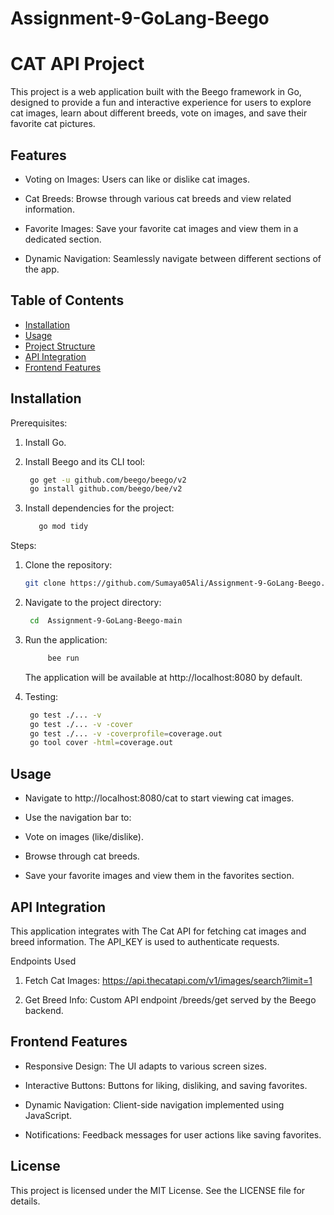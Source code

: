 # Assignment-9-GoLang-Beego
# CAT API Project

This project is a web application built with the Beego framework in Go, designed to provide a fun and interactive experience for users to explore cat images, learn about different breeds, vote on images, and save their favorite cat pictures.

## Features

- Voting on Images: Users can like or dislike cat images.

- Cat Breeds: Browse through various cat breeds and view related information.

- Favorite Images: Save your favorite cat images and view them in a dedicated section.

- Dynamic Navigation: Seamlessly navigate between different sections of the app.


## Table of Contents

- [Installation](#installation)
- [Usage](#usage)
- [Project Structure](#project-structure)
- [API Integration](#api-integration)
- [Frontend Features](#frontend-features)

## Installation

Prerequisites:

1. Install Go.

2. Install Beego and its CLI tool:

   ```bash
    go get -u github.com/beego/beego/v2
    go install github.com/beego/bee/v2
    ```
3. Install dependencies for the project:
   ```bash
      go mod tidy
    ```

Steps:
 
1. Clone the repository:
   ```bash
   git clone https://github.com/Sumaya05Ali/Assignment-9-GoLang-Beego.git
   ```
2. Navigate to the project directory:
   ```bash
    cd  Assignment-9-GoLang-Beego-main
   ```
3. Run the application:
   ```bash
        bee run
     ```
   The application will be available at http://localhost:8080 by default.

4. Testing:
   ```bash
    go test ./... -v
    go test ./... -v -cover
    go test ./... -v -coverprofile=coverage.out
    go tool cover -html=coverage.out
     ```

## Usage

- Navigate to http://localhost:8080/cat to start viewing cat images.

- Use the navigation bar to:

- Vote on images (like/dislike).

- Browse through cat breeds.

- Save your favorite images and view them in the favorites section.

## API Integration

This application integrates with The Cat API for fetching cat images and breed information. The API_KEY is used to authenticate requests.

Endpoints Used

1. Fetch Cat Images: https://api.thecatapi.com/v1/images/search?limit=1

2. Get Breed Info: Custom API endpoint /breeds/get served by the Beego backend.

## Frontend Features

- Responsive Design: The UI adapts to various screen sizes.

- Interactive Buttons: Buttons for liking, disliking, and saving favorites.

- Dynamic Navigation: Client-side navigation implemented using JavaScript.

- Notifications: Feedback messages for user actions like saving favorites.

## License

This project is licensed under the MIT License. See the LICENSE file for details.  
